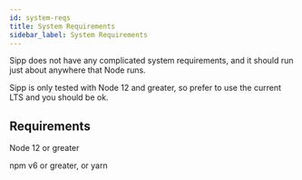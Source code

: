 ```yaml
---
id: system-reqs
title: System Requirements
sidebar_label: System Requirements
---
```


Sipp does not have any complicated system requirements, and it should run just about anywhere that Node runs.

Sipp is only tested with Node 12 and greater, so prefer to use the current LTS and you should be ok.

## Requirements

Node 12 or greater

npm v6 or greater, or yarn